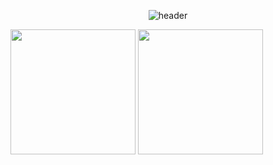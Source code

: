 <div align="center">
  
  ![header](https://capsule-render.vercel.app/api?type=venom&section=header&height=200&text=I%20am%20msriver&fontSize=70&color=0:8871e5,100:b678c4&stroke=b678c4)
</div>



<img height=200 align="center" src="https://github-readme-stats.vercel.app/api?username=msriver&show_icons=true&theme=transparent&count_private=true&include_all_commits=true" />
<img height=200 align="center" src="https://github-readme-stats.vercel.app/api/top-langs?username=msriver&layout=compact&langs_count=8&card_width=320" />
